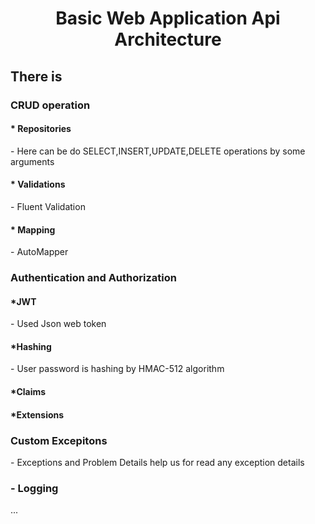 <h1 align="center" >Basic Web Application Api Architecture</h1>
<h2> There is </h2>
<h3>  CRUD operation</h3>
<h4> * Repositories </h4> - Here can be do SELECT,INSERT,UPDATE,DELETE operations by some arguments
<h4> * Validations</h4> - Fluent Validation
<h4> * Mapping</h4> - AutoMapper

<h3>  Authentication and Authorization</h3>
        <h4>*JWT </h4> - Used Json web token
        <h4>*Hashing</h4> - User password is hashing by HMAC-512 algorithm
        <h4>*Claims</h4>
        <h4>*Extensions</h4>
<h3>  Custom Excepitons</h3> 
      - Exceptions and Problem Details help us for read any exception details
<h3> - Logging </h3>

...


